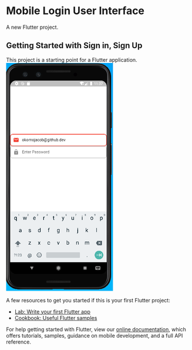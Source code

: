 # Mobile Login User Interface

A new Flutter project.

## Getting Started with Sign in, Sign Up

This project is a starting point for a Flutter application.
<img src = "https://github.com/OkomoJacob/LoginUI/blob/main/snips/login.PNG"> <br>

A few resources to get you started if this is your first Flutter project:

- [Lab: Write your first Flutter app](https://flutter.dev/docs/get-started/codelab)
- [Cookbook: Useful Flutter samples](https://flutter.dev/docs/cookbook)

For help getting started with Flutter, view our
[online documentation](https://flutter.dev/docs), which offers tutorials,
samples, guidance on mobile development, and a full API reference.
